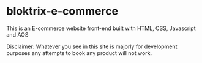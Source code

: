# bloktrix-e-commerce

This is an E-commerce website front-end built with HTML, CSS, Javascript and AOS

Disclaimer: Whatever you see in this site is majorly for development purposes any attempts to book any product will not work.
